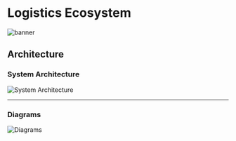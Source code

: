 # Logistics Ecosystem

![banner](https://github.com/logistics-ecosystem/.github/blob/main/resources/photo_2023-11-18_21-06-36.jpg)

## Architecture

### System Architecture
![System Architecture](https://github.com/logistics-ecosystem/.github/blob/main/resources/System.png)

---

### Diagrams
![Diagrams](https://github.com/logistics-ecosystem/.github/blob/main/resources/Diagram.png)
